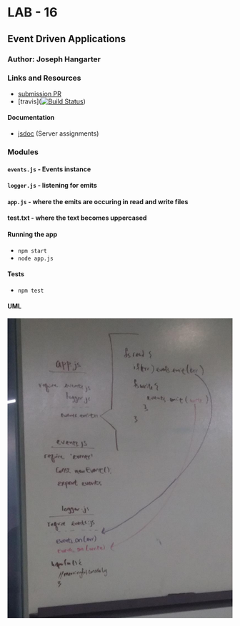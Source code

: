 # LAB - 16

## Event Driven Applications

### Author: Joseph Hangarter

### Links and Resources
* [submission PR](https://github.com/401-advanced-javascriptnights-joseph/lab-16-Event-Driven-Applications/pull/2)
* [travis]([![Build Status](https://travis-ci.com/401-advanced-javascriptnights-joseph/lab-16-Event-Driven-Applications.svg?branch=master)](https://travis-ci.com/401-advanced-javascriptnights-joseph/lab-16-Event-Driven-Applications))

#### Documentation
* [jsdoc](http://xyz.com) (Server assignments)

### Modules
#### `events.js` - Events instance
#### `logger.js` - listening for emits
#### `app.js` - where the emits are occuring in read and write files
#### test.txt - where the text becomes uppercased

#### Running the app
* `npm start`
* `node app.js`
  
#### Tests
* `npm test`

#### UML
![UML](./image/UML.jpeg)
